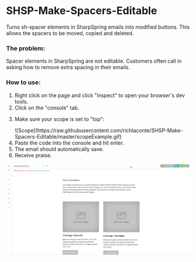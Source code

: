 # SHSP-Make-Spacers-Editable
Turns sh-spacer elements in SharpSpring emails into modified buttons. This allows the spacers to be moved, copied and deleted.

<h3>The problem:</h3>
<p>Spacer elements in SharpSpring are not editable. Customers often call in asking how to remove extra spacing in their emails.</p>

<h3>How to use:</h3>
<ol>
  <li>Right click on the page and click "inspect" to open your browser's dev tools.</li>
  <li>Click on the "console" tab.</li>
  <li><p>Make sure your scope is set to "top":</p>
    <div>
    ![Scope](https://raw.githubusercontent.com/richlaconte/SHSP-Make-Spacers-Editable/master/scopeExample.gif)
    </div>
  </li>
  <li>Paste the code into the console and hit enter.</li>
  <li>The email should automatically save.</li>
  <li>Receive praise.</li>
</ol>


![HowTo](https://raw.githubusercontent.com/richlaconte/SHSP-Make-Spacers-Editable/master/Screen%20Recording%202020-02-15%20at%2005.19%20PM.gif)
